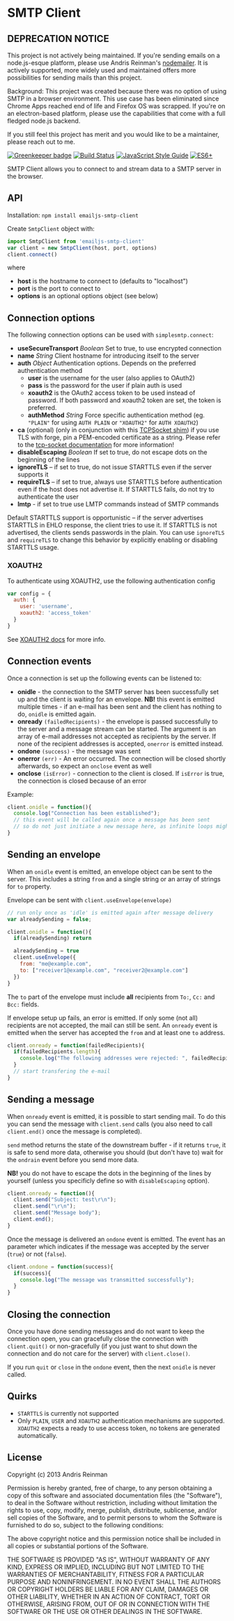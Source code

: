 # SMTP Client

## DEPRECATION NOTICE

This project is not actively being maintained. If you're sending emails on a node.js-esque platform, please use Andris Reinman's [nodemailer](https://github.com/nodemailer/nodemailer). It is actively supported, more widely used and maintained offers more possibilities for sending mails than this project.

Background: This project was created because there was no option of using SMTP in a browser environment. This use case has been eliminated since Chrome Apps reached end of life and Firefox OS was scrapped. If you're on an electron-based platform, please use the capabilities that come with a full fledged node.js backend.

If you still feel this project has merit and you would like to be a maintainer, please reach out to me.




[![Greenkeeper badge](https://badges.greenkeeper.io/emailjs/emailjs-smtp-client.svg)](https://greenkeeper.io/) [![Build Status](https://travis-ci.org/emailjs/emailjs-smtp-client.png?branch=master)](https://travis-ci.org/emailjs/emailjs-smtp-client) [![JavaScript Style Guide](https://img.shields.io/badge/code_style-standard-brightgreen.svg)](https://standardjs.com)  [![ES6+](https://camo.githubusercontent.com/567e52200713e0f0c05a5238d91e1d096292b338/68747470733a2f2f696d672e736869656c64732e696f2f62616467652f65732d362b2d627269676874677265656e2e737667)](https://kangax.github.io/compat-table/es6/)

SMTP Client allows you to connect to and stream data to a SMTP server in the browser.

## API

Installation: `npm install emailjs-smtp-client`

Create `SmtpClient` object with:

```javascript
import SmtpClient from 'emailjs-smtp-client'
var client = new SmtpClient(host, port, options)
client.connect()
```

where

* **host** is the hostname to connect to (defaults to "localhost")
* **port** is the port to connect to
* **options** is an optional options object (see below)

## Connection options

The following connection options can be used with `simplesmtp.connect`:

* **useSecureTransport** *Boolean* Set to true, to use encrypted connection
* **name** *String* Client hostname for introducing itself to the server
* **auth** *Object* Authentication options. Depends on the preferred authentication method
  * **user** is the username for the user (also applies to OAuth2)
  * **pass** is the password for the user if plain auth is used
  * **xoauth2** is the OAuth2 access token to be used instead of password. If both password and xoauth2 token are set, the token is preferred.
  * **authMethod** *String* Force specific authentication method (eg. `"PLAIN"` for using `AUTH PLAIN` or `"XOAUTH2"` for `AUTH XOAUTH2`)
* **ca** (optional) (only in conjunction with this [TCPSocket shim](https://github.com/emailjs/emailjs-tcp-socket)) if you use TLS with forge, pin a PEM-encoded certificate as a string. Please refer to the [tcp-socket documentation](https://github.com/emailjs/emailjs-tcp-socket) for more information!
* **disableEscaping** *Boolean* If set to true, do not escape dots on the beginning of the lines
* **ignoreTLS** – if set to true, do not issue STARTTLS even if the server supports it
* **requireTLS** – if set to true, always use STARTTLS before authentication even if the host does not advertise it. If STARTTLS fails, do not try to authenticate the user
* **lmtp** - if set to true use LMTP commands instead of SMTP commands

Default STARTTLS support is opportunistic – if the server advertises STARTTLS in EHLO response, the client tries to use it. If STARTTLS is not advertised, the clients sends passwords in the plain. You can use `ignoreTLS` and `requireTLS` to change this behavior by explicitly enabling or disabling STARTTLS usage.

### XOAUTH2

To authenticate using XOAUTH2, use the following authentication config

```javascript
var config = {
  auth: {
    user: 'username',
    xoauth2: 'access_token'
  }
}
```

See [XOAUTH2 docs](https://developers.google.com/gmail/xoauth2_protocol#smtp_protocol_exchange) for more info.

## Connection events

Once a connection is set up the following events can be listened to:

* **onidle** - the connection to the SMTP server has been successfully set up and the client is waiting for an envelope. **NB!** this event is emitted multiple times - if an e-mail has been sent and the client has nothing to do, `onidle` is emitted again.
* **onready** `(failedRecipients)` - the envelope is passed successfully to the server and a message stream can be started. The argument is an array of e-mail addresses not accepted as recipients by the server. If none of the recipient addresses is accepted, `onerror` is emitted instead.
* **ondone** `(success)` - the message was sent
* **onerror** `(err)` - An error occurred. The connection will be closed shortly afterwards, so expect an `onclose` event as well
* **onclose** `(isError)` - connection to the client is closed. If `isError` is true, the connection is closed because of an error

Example:

```javascript
client.onidle = function(){
  console.log("Connection has been established");
  // this event will be called again once a message has been sent
  // so do not just initiate a new message here, as infinite loops might occur
}
```

## Sending an envelope

When an `onidle` event is emitted, an envelope object can be sent to the server.
This includes a string `from` and a single string or an array of strings for `to` property.

Envelope can be sent with `client.useEnvelope(envelope)`

```javascript
// run only once as 'idle' is emitted again after message delivery
var alreadySending = false;

client.onidle = function(){
  if(alreadySending) return

  alreadySending = true
  client.useEnvelope({
    from: "me@example.com",
    to: ["receiver1@example.com", "receiver2@example.com"]
  })
}
```

The `to` part of the envelope must include **all** recipients from `To:`, `Cc:` and `Bcc:` fields.

If envelope setup up fails, an error is emitted. If only some (not all)
recipients are not accepted, the mail can still be sent. An `onready` event
is emitted when the server has accepted the `from` and at least one `to`
address.

```javascript
client.onready = function(failedRecipients){
  if(failedRecipients.length){
    console.log("The following addresses were rejected: ", failedRecipients)
  }
  // start transfering the e-mail
}
```

## Sending a message

When `onready` event is emitted, it is possible to start sending mail. To do this
you can send the message with `client.send` calls (you also need to call `client.end()` once
the message is completed).

`send` method returns the state of the downstream buffer - if it returns `true`, it is safe to send more data, otherwise you should (but don't have to) wait for the `ondrain` event before you send more data.

**NB!** you do not have to escape the dots in the beginning of the lines by yourself (unless you specificly define so with `disableEscaping` option).

```javascript
client.onready = function(){
  client.send("Subject: test\r\n");
  client.send("\r\n");
  client.send("Message body");
  client.end();
}
```

Once the message is delivered an `ondone` event is emitted. The event has an
parameter which indicates if the message was accepted by the server (`true`) or not (`false`).

```javascript
client.ondone = function(success){
  if(success){
    console.log("The message was transmitted successfully");
  }
}
```

## Closing the connection

Once you have done sending messages and do not want to keep the connection open, you can gracefully close the connection with `client.quit()` or non-gracefully (if you just want to shut down the connection and do not care for the server) with `client.close()`.

If you run `quit` or `close` in the `ondone` event, then the next `onidle` is never called.

## Quirks

* `STARTTLS` is currently not supported
* Only `PLAIN`, `USER` and `XOAUTH2` authentication mechanisms are supported. `XOAUTH2` expects a ready to use access token, no tokens are generated automatically.

## License

Copyright (c) 2013 Andris Reinman

Permission is hereby granted, free of charge, to any person obtaining a copy
of this software and associated documentation files (the "Software"), to deal
in the Software without restriction, including without limitation the rights
to use, copy, modify, merge, publish, distribute, sublicense, and/or sell
copies of the Software, and to permit persons to whom the Software is
furnished to do so, subject to the following conditions:

The above copyright notice and this permission notice shall be included in
all copies or substantial portions of the Software.

THE SOFTWARE IS PROVIDED "AS IS", WITHOUT WARRANTY OF ANY KIND, EXPRESS OR
IMPLIED, INCLUDING BUT NOT LIMITED TO THE WARRANTIES OF MERCHANTABILITY,
FITNESS FOR A PARTICULAR PURPOSE AND NONINFRINGEMENT. IN NO EVENT SHALL THE
AUTHORS OR COPYRIGHT HOLDERS BE LIABLE FOR ANY CLAIM, DAMAGES OR OTHER
LIABILITY, WHETHER IN AN ACTION OF CONTRACT, TORT OR OTHERWISE, ARISING FROM,
OUT OF OR IN CONNECTION WITH THE SOFTWARE OR THE USE OR OTHER DEALINGS IN
THE SOFTWARE.
